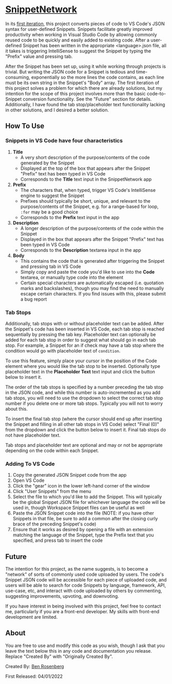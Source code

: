 # [SnippetNetwork](http://3.22.223.229/)

In its [first iteration](http://3.22.223.229/), this project converts pieces of code to VS Code's JSON syntax for user-defined Snippets. Snippets facilitate greatly improved productivity when working in Visual Studio Code by allowing commonly reused code to be quickly and easily added to existing code. After a user-defined Snippet has been written in the appropriate \<language\>.json file, all it takes is triggering IntelliSense to suggest the Snippet by typing the "Prefix" value and pressing tab.

After the Snippet has been set up, using it while working through projects is trivial. But writing the JSON code for a Snippet is tedious and time-consuming, exponentially so the more lines the code contains, as each line must be its own string in the Snippet's "Body" array. The first iteration of this project solves a problem for which there are already solutions, but my intention for the scope of this project involves more than the basic code-to-Snippet conversion functionality. See the "Future" section for details. Additionally, I have found the tab stop/placeholder text functionality lacking in other solutions, and I desired a better solution.

## How To Use

### Snippets in VS Code have four characteristics
  
1. __Title__
    - A very short description of the purpose/contents of the code generated by the Snippet
    - Displayed at the top of the box that appears after the Snippet "Prefix" text has been typed in VS Code
    - Corresponds to the __Title__ text input in the SnippetNetwork app
2. __Prefix__
    - The characters that, when typed, trigger VS Code's IntelliSense engine to suggest the Snippet
    - Prefixes should typically be short, unique, and relevant to the purpose/contents of the Snippet, e.g. for a range-based for loop, `:for` may be a good choice
    - Corresponds to the __Prefix__ text input in the app
3. __Description__
    - A longer description of the purpose/contents of the code within the Snippet
    - Displayed in the box that appears after the Snippet "Prefix" text has been typed in VS Code
    - Corresponds to the __Description__ textarea input in the app
4. __Body__
    - This contains the code that is generated after triggering the Snippet and pressing tab in VS Code
    - Simply copy and paste the code you'd like to use into the __Code__ textarea, or manually type code into the element
    - Certain special characters are automatically escaped (i.e. quotation marks and backslashes), though you may find the need to manually escape certain characters. If you find issues with this, please submit a bug report

### Tab Stops

Additionally, tab stops with or without placeholder text can be added. After the Snippet's code has been inserted in VS Code, each tab stop is reached sequentially by pressing the tab key. Placeholder text can optionally be added for each tab stop in order to suggest what should go in each tab stop. For example, a Snippet for an if check may have a tab stop where the condition would go with placeholder text of `condition`.

To use this feature, simply place your cursor in the position of the Code element where you would like the tab stop to be inserted. Optionally type placeholder text in the __Placeholder Text__ text input and click the button below to insert it.

The order of the tab stops is specified by a number preceding the tab stop in the JSON code, and while this number is auto-incremented as you add tab stops, you will need to use the dropdown to select the correct tab stop number if you delete one or more tab stops. Typically you will not to worry about this.

To insert the final tab stop (where the cursor should end up after inserting the Snippet and filling in all other tab stops in VS Code) select "Final (0)" from the dropdown and click the button below to insert it. Final tab stops do not have placeholder text.

Tab stops and placeholder text are optional and may or not be appropriate depending on the code within each Snippet.

### Adding To VS Code

1. Copy the generated JSON Snippet code from the app
2. Open VS Code
3. Click the "gear" icon in the lower left-hand corner of the window
4. Click "User Snippets" from the menu
5. Select the file to which you'd like to add the Snippet. This will typically be the global Snippet JSON file for whichever language the code will be used in, though Workspace Snippet files can be useful as well
6. Paste the JSON Snippet code into the file (NOTE: if you have other Snippets in that file, be sure to add a common after the closing curly brace of the preceding Snippet's code)
7. Ensure that it works as desired by opening a file with an extension matching the language of the Snippet, type the Prefix text that you specified, and press tab to insert the code

## Future

The intention for this project, as the name suggests, is to become a "network" of sorts of commonly used code uploaded by users. The code's Snippet JSON code will be accessible for each piece of uploaded code, and users will be able to search for code Snippets by language, framework, API, use-case, etc, and interact with code uploaded by others by commenting, suggesting improvements, upvoting, and downvoting.

If you have interest in being involved with this project, feel free to contact me, particularly if you are a front-end developer. My skills with front-end development are limited.

## About

You are free to use and modify this code as you wish, though I ask that you leave the text below this in any code and documentation you release. Replace "Created By" with "Originally Created By".

Created By: [Ben Rosenberg](www.linkedin.com/in/ben-rosenberg-688a60213)

First Released: 04/01/2022

